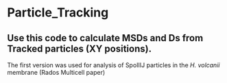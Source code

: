 # Particle_Tracking

## Use this code to calculate MSDs and Ds from Tracked particles (XY positions).

The first version was used for analysis of SpoIIIJ particles in the _H. volcanii_ membrane (Rados Multicell paper)
